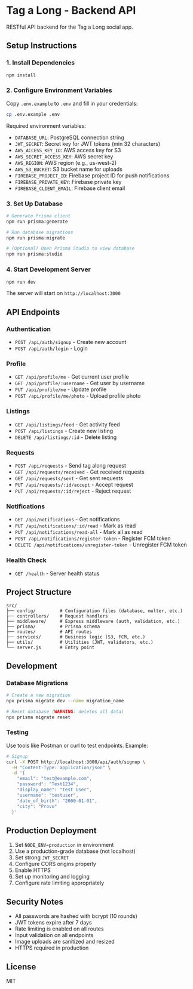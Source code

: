 # Tag a Long - Backend API

RESTful API backend for the Tag a Long social app.

## Setup Instructions

### 1. Install Dependencies
```bash
npm install
```

### 2. Configure Environment Variables
Copy `.env.example` to `.env` and fill in your credentials:
```bash
cp .env.example .env
```

Required environment variables:
- `DATABASE_URL`: PostgreSQL connection string
- `JWT_SECRET`: Secret key for JWT tokens (min 32 characters)
- `AWS_ACCESS_KEY_ID`: AWS access key for S3
- `AWS_SECRET_ACCESS_KEY`: AWS secret key
- `AWS_REGION`: AWS region (e.g., us-west-2)
- `AWS_S3_BUCKET`: S3 bucket name for uploads
- `FIREBASE_PROJECT_ID`: Firebase project ID for push notifications
- `FIREBASE_PRIVATE_KEY`: Firebase private key
- `FIREBASE_CLIENT_EMAIL`: Firebase client email

### 3. Set Up Database
```bash
# Generate Prisma client
npm run prisma:generate

# Run database migrations
npm run prisma:migrate

# (Optional) Open Prisma Studio to view database
npm run prisma:studio
```

### 4. Start Development Server
```bash
npm run dev
```

The server will start on `http://localhost:3000`

## API Endpoints

### Authentication
- `POST /api/auth/signup` - Create new account
- `POST /api/auth/login` - Login

### Profile
- `GET /api/profile/me` - Get current user profile
- `GET /api/profile/:username` - Get user by username
- `PUT /api/profile/me` - Update profile
- `POST /api/profile/me/photo` - Upload profile photo

### Listings
- `GET /api/listings/feed` - Get activity feed
- `POST /api/listings` - Create new listing
- `DELETE /api/listings/:id` - Delete listing

### Requests
- `POST /api/requests` - Send tag along request
- `GET /api/requests/received` - Get received requests
- `GET /api/requests/sent` - Get sent requests
- `PUT /api/requests/:id/accept` - Accept request
- `PUT /api/requests/:id/reject` - Reject request

### Notifications
- `GET /api/notifications` - Get notifications
- `PUT /api/notifications/:id/read` - Mark as read
- `PUT /api/notifications/read-all` - Mark all as read
- `POST /api/notifications/register-token` - Register FCM token
- `DELETE /api/notifications/unregister-token` - Unregister FCM token

### Health Check
- `GET /health` - Server health status

## Project Structure
```
src/
├── config/         # Configuration files (database, multer, etc.)
├── controllers/    # Request handlers
├── middleware/     # Express middleware (auth, validation, etc.)
├── prisma/         # Prisma schema
├── routes/         # API routes
├── services/       # Business logic (S3, FCM, etc.)
├── utils/          # Utilities (JWT, validators, etc.)
└── server.js       # Entry point
```

## Development

### Database Migrations
```bash
# Create a new migration
npx prisma migrate dev --name migration_name

# Reset database (WARNING: deletes all data)
npx prisma migrate reset
```

### Testing
Use tools like Postman or curl to test endpoints. Example:

```bash
# Signup
curl -X POST http://localhost:3000/api/auth/signup \
  -H "Content-Type: application/json" \
  -d '{
    "email": "test@example.com",
    "password": "Test1234",
    "display_name": "Test User",
    "username": "testuser",
    "date_of_birth": "2000-01-01",
    "city": "Provo"
  }'
```

## Production Deployment

1. Set `NODE_ENV=production` in environment
2. Use a production-grade database (not localhost)
3. Set strong `JWT_SECRET`
4. Configure CORS origins properly
5. Enable HTTPS
6. Set up monitoring and logging
7. Configure rate limiting appropriately

## Security Notes

- All passwords are hashed with bcrypt (10 rounds)
- JWT tokens expire after 7 days
- Rate limiting is enabled on all routes
- Input validation on all endpoints
- Image uploads are sanitized and resized
- HTTPS required in production

## License
MIT
